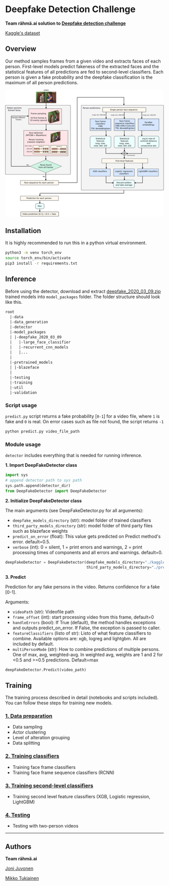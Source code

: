 # Deepfake Detection Challenge

**Team rähmä.ai solution to [Deepfake detection challenge](https://www.kaggle.com/c/deepfake-detection-challenge)**

[Kaggle's dataset](https://www.kaggle.com/c/deepfake-detection-challenge/data)

## Overview

Our method samples frames from a given video and extracts faces of each person. First-level models predict fakeness of the extracted faces and the statistical features of all predictions are fed to second-level classifiers. Each person is given a fake probability and the deepfake classification is the maximum of all person predictions.

![Overview](./materials/overview.png)

## Installation

It is highly recommended to run this in a python virtual environment.

```bash
python3 -m venv torch_env
source torch_env/bin/activate
pip3 install -r requirements.txt
```

## Inference

Before using the detector, download and extract [deepfake_2020_03_09.zip](https://drive.google.com/file/d/1w9bzrhknycVBxz_3A5d1tDLkoJuUGZtk/view?usp=sharing) trained models into `model_packages` folder. The folder structure should look like this.

```
root
  |-data
  |-data_generation
  |-detector
  |-model_packages
  | |-deepfake_2020_03_09
  |   |-large_face_classifier
  |   |-recurrent_cnn_models
  |   |...
  |
  |-pretrained_models
  | |-blazeface
  |
  |-testing
  |-training
  |-util
  |-validation
```

### Script usage

`predict.py` script returns a fake probability [`0-1`] for a video file, where `1` is fake and `0` is real. On error cases such as file not found, the script returns `-1`

```bash
python predict.py video_file_path
```

### Module usage

`detector` includes everything that is needed for running inference.

**1. Import DeepFakeDetector class**

```python
import sys
# append detector path to sys path
sys.path.append(detector_dir)
from DeepFakeDetector import DeepFakeDetector
```

**2. Initialize DeepFakeDetector class**

The main arguments (see DeepFakeDetector.py for all arguments):
- `deepfake_models_directory` (str): model folder of trained classifiers
- `third_party_models_directory` (str): model folder of third party files such as blazeface weights
- `predict_on_error` (float): This value gets predicted on Predict method's error. default=0.5.
- `verbose` (int): 0 = silent, 1 = print errors and warnings, 2 = print processing times of components and all errors and warnings. default=0. 

```python
deepFakeDetector = DeepFakeDetector(deepfake_models_directory="./kaggle_datasets/deepfake_2020_03_30/",
                                    third_party_models_directory="./pretrained_models/")
```

**3. Predict**

Prediction for any fake persons in the video. Returns confidence for a fake [0-1].

Arguments:
- `videoPath` (str): Videofile path
- `frame_offset` (int): start processing video from this frame, default=0
- `handleErrors` (bool): If True (default), the method handles exceptions and outputs predict_on_error. If False, the exception is passed to caller.
- `featureClassifiers` (listo of str): Listo of what feature classifiers to combine. Available options are: xgb, logreg and lightgbm. All are included by default.
- `multiPersonMode` (str): How to combine predictions of multiple persons. One of max, avg, weighted-avg. In weighted avg, weights are 1 and 2 for <0.5 and >=0.5 predictions. Default=max

```
deepFakeDetector.Predict(video_path)
```

## Training

The training process described in detail (notebooks and scripts included). You can follow these steps for training new models.

### [1. Data preparation](data_generation)

- Data sampling
- Actor clustering
- Level of alteration grouping
- Data splitting

### [2. Training classifiers](training)

- Training face frame classifiers
- Training face frame sequence classifiers (RCNN)

### [3. Training second-level classifiers](validation)

- Training second level feature classifiers (XGB, Logistic regression, LightGBM)

### [4. Testing](testing)

- Testing with two-person videos

----------------------------------

## Authors

**Team rähmä.ai**

[Joni Juvonen](https://github.com/jpjuvo)

[Mikko Tukiainen](https://github.com/mjkvaak)
